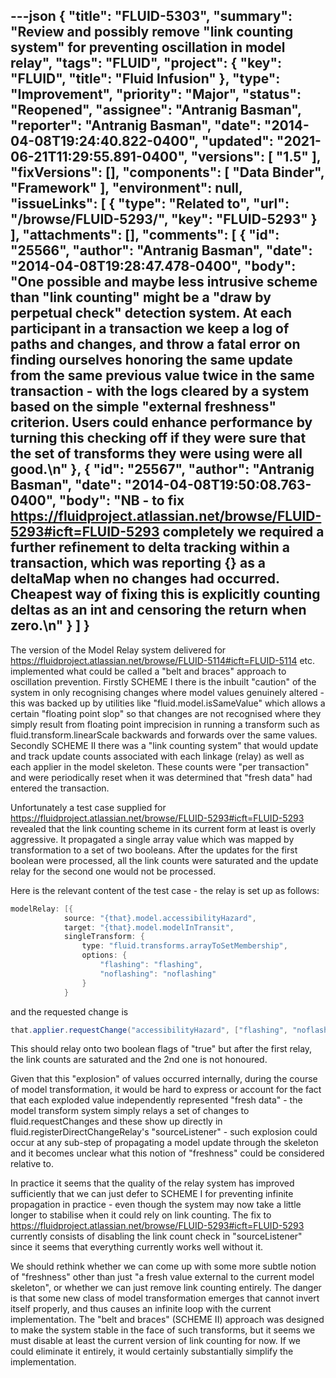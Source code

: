 ---json
{
  "title": "FLUID-5303",
  "summary": "Review and possibly remove \"link counting system\" for preventing oscillation in model relay",
  "tags": "FLUID",
  "project": {
    "key": "FLUID",
    "title": "Fluid Infusion"
  },
  "type": "Improvement",
  "priority": "Major",
  "status": "Reopened",
  "assignee": "Antranig Basman",
  "reporter": "Antranig Basman",
  "date": "2014-04-08T19:24:40.822-0400",
  "updated": "2021-06-21T11:29:55.891-0400",
  "versions": [
    "1.5"
  ],
  "fixVersions": [],
  "components": [
    "Data Binder",
    "Framework"
  ],
  "environment": null,
  "issueLinks": [
    {
      "type": "Related to",
      "url": "/browse/FLUID-5293/",
      "key": "FLUID-5293"
    }
  ],
  "attachments": [],
  "comments": [
    {
      "id": "25566",
      "author": "Antranig Basman",
      "date": "2014-04-08T19:28:47.478-0400",
      "body": "One possible and maybe less intrusive scheme than \"link counting\" might be a \"draw by perpetual check\" detection system. At each participant in a transaction we keep a log of paths and changes, and throw a fatal error on finding ourselves honoring the same update from the same previous value twice in the same transaction - with the logs cleared by a system based on the simple \"external freshness\" criterion. Users could enhance performance by turning this checking off if they were sure that the set of transforms they were using were all good.\n"
    },
    {
      "id": "25567",
      "author": "Antranig Basman",
      "date": "2014-04-08T19:50:08.763-0400",
      "body": "NB - to fix <https://fluidproject.atlassian.net/browse/FLUID-5293#icft=FLUID-5293> completely we required a further refinement to delta tracking within a transaction, which was reporting {} as a deltaMap when no changes had occurred. Cheapest way of fixing this is explicitly counting deltas as an int and censoring the return when zero.\n"
    }
  ]
}
---
The version of the Model Relay system delivered for <https://fluidproject.atlassian.net/browse/FLUID-5114#icft=FLUID-5114> etc. implemented what could be called a "belt and braces" approach to oscillation prevention. Firstly SCHEME I there is the inbuilt "caution" of the system in only recognising changes where model values genuinely altered - this was backed up by utilities like "fluid.model.isSameValue" which allows a certain "floating point slop" so that changes are not recognised where they simply result from floating point imprecision in running a transform such as fluid.transform.linearScale backwards and forwards over the same values. Secondly SCHEME II there was a "link counting system" that would update and track update counts associated with each linkage (relay) as well as each applier in the model skeleton. These counts were "per transaction" and were periodically reset when it was determined that "fresh data" had entered the transaction.

Unfortunately a test case supplied for <https://fluidproject.atlassian.net/browse/FLUID-5293#icft=FLUID-5293> revealed that the link counting scheme in its current form at least is overly aggressive. It propagated a single array value which was mapped by transformation to a set of two booleans. After the updates for the first boolean were processed, all the link counts were saturated and the update relay for the second one would not be processed.

Here is the relevant content of the test case - the relay is set up as follows:

```java
modelRelay: [{
            source: "{that}.model.accessibilityHazard",
            target: "{that}.model.modelInTransit",
            singleTransform: {
                type: "fluid.transforms.arrayToSetMembership",
                options: {
                    "flashing": "flashing",
                    "noflashing": "noflashing"
                }
            }
```

and the requested change is&#x20;

```java
that.applier.requestChange("accessibilityHazard", ["flashing", "noflashing"]);
```

This should relay onto two boolean flags of "true" but after the first relay, the link counts are saturated and the 2nd one is not honoured.

Given that this "explosion" of values occurred internally, during the course of model transformation, it would be hard to express or account for the fact that each exploded value independently represented "fresh data" - the model transform system simply relays a set of changes to fluid.requestChanges and these show up directly in fluid.registerDirectChangeRelay's "sourceListener" - such explosion could occur at any sub-step of propagating a model update through the skeleton and it becomes unclear what this notion of "freshness" could be considered relative to.

In practice it seems that the quality of the relay system has improved sufficiently that we can just defer to SCHEME I for preventing infinite propagation in practice - even though the system may now take a little longer to stabilise when it could rely on link counting. The fix to <https://fluidproject.atlassian.net/browse/FLUID-5293#icft=FLUID-5293> currently consists of disabling the link count check in "sourceListener" since it seems that everything currently works well without it.

We should rethink whether we can come up with some more subtle notion of "freshness" other than just "a fresh value external to the current model skeleton", or whether we can just remove link counting entirely. The danger is that some new class of model transformation emerges that cannot invert itself properly, and thus causes an infinite loop with the current implementation. The "belt and braces" (SCHEME II) approach was designed to make the system stable in the face of such transforms, but it seems we must disable at least the current version of link counting for now. If we could eliminate it entirely, it would certainly substantially simplify the implementation.

        